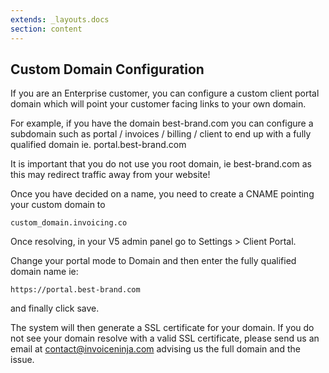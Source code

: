 ```yaml
---
extends: _layouts.docs 
section: content
---
```


## Custom Domain Configuration

If you are an Enterprise customer, you can configure a custom client portal domain which will point your customer facing links to your own domain.

For example, if you have the domain best-brand.com you can configure a subdomain such as portal / invoices / billing / client to end up with a fully qualified domain ie. portal.best-brand.com

<x-warning>
It is important that you do not use you root domain, ie best-brand.com as this may redirect traffic away from your website!
</x-warning>
    
Once you have decided on a name,  you need to create a CNAME pointing your custom domain to

```
custom_domain.invoicing.co
```

Once resolving, in your V5 admin panel go to Settings > Client Portal.

Change your portal mode to Domain and then enter the fully qualified domain name ie:

```
https://portal.best-brand.com
```

and finally click save.

The system will then generate a SSL certificate for your domain. If you do not see your domain resolve with a valid SSL certificate, please send us an email at contact@invoiceninja.com advising us the full domain and the issue.
